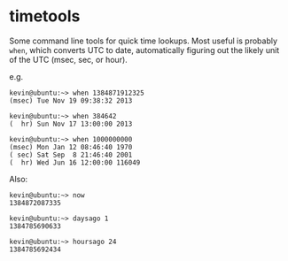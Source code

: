 timetools
=========

Some command line tools for quick time lookups.  Most useful is probably `when`, which converts UTC
to date, automatically figuring out the likely unit of the UTC (msec, sec, or hour).

e.g.

```
kevin@ubuntu:~> when 1384871912325
(msec) Tue Nov 19 09:38:32 2013
    
kevin@ubuntu:~> when 384642
(  hr) Sun Nov 17 13:00:00 2013

kevin@ubuntu:~> when 1000000000
(msec) Mon Jan 12 08:46:40 1970
( sec) Sat Sep  8 21:46:40 2001
(  hr) Wed Jun 16 12:00:00 116049
```

Also:

```
kevin@ubuntu:~> now
1384872087335

kevin@ubuntu:~> daysago 1
1384785690633

kevin@ubuntu:~> hoursago 24
1384785692434
```

